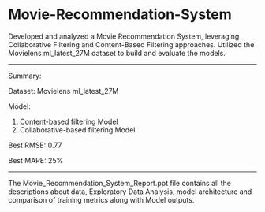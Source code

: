 # Movie-Recommendation-System
Developed and analyzed a Movie Recommendation System, leveraging Collaborative Filtering and Content-Based Filtering approaches. Utilized the Movielens ml_latest_27M dataset to build and evaluate the models. 

---
Summary:


Dataset: Movielens ml_latest_27M


Model: 
1. Content-based filtering Model
2. Collaborative-based filtering Model


Best RMSE: 0.77


Best MAPE: 25%

---
The Movie_Recommendation_System_Report.ppt file contains all the descriptions about data, Exploratory Data Analysis, model architecture and comparison of training metrics along with Model outputs.
